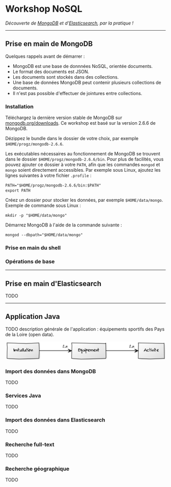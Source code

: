 # Workshop NoSQL

*Découverte de [MongoDB](http://www.mongodb.org/) et d'[Elasticsearch](http://www.elasticsearch.org/), par la pratique !*

<hr>

## Prise en main de MongoDB

Quelques rappels avant de démarrer :

* MongoDB est une base de donnnées NoSQL, orientée documents.
* Le format des documents est JSON.
* Les documents sont stockés dans des collections.
* Une base de données MongoDB peut contenir plusieurs collections de documents.
* Il n'est pas possible d'effectuer de jointures entre collections.

### Installation

Téléchargez la dernière version stable de MongoDB sur [mongodb.org/downloads](https://www.mongodb.org/downloads). Ce workshop est basé sur la version 2.6.6 de MongoDB.

Dézippez le bundle dans le dossier de votre choix, par exemple `$HOME/progz/mongodb-2.6.6`.

Les exécutables nécessaires au fonctionnement de MongoDB se trouvent dans le dossier `$HOME/progz/mongodb-2.6.6/bin`.
Pour plus de facilités, vous pouvez ajouter ce dossier à votre `PATH`, afin que les commandes `mongod` et `mongo` soient directement accessibles.
Par exemple sous Linux, ajoutez les lignes suivantes à votre fichier `.profile` :

    PATH="$HOME/progz/mongodb-2.6.6/bin:$PATH"
    export PATH


Créez un dossier pour stocker les données, par exemple `$HOME/data/mongo`.
Exemple de commande sous Linux :

    mkdir -p "$HOME/data/mongo"

Démarrez MongoDB à l'aide de la commande suivante :

    mongod --dbpath="$HOME/data/mongo"

### Prise en main du shell

### Opérations de base

<hr>

## Prise en main d'Elasticsearch

TODO

<hr>

## Application Java

TODO description générale de l'application : équipements sportifs des Pays de la Loire (open data).

![model](assets/model.png)

### Import des données dans MongoDB

TODO

### Services Java

TODO

### Import des données dans Elasticsearch

TODO

### Recherche full-text

TODO

### Recherche géographique

TODO
